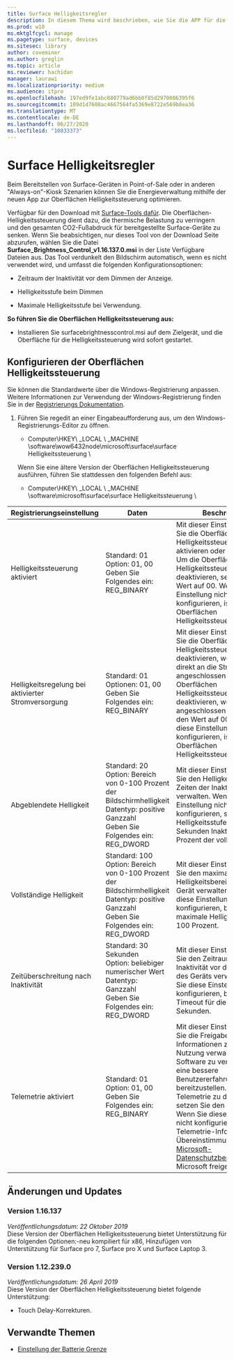 ```yaml
---
title: Surface Helligkeitsregler
description: In diesem Thema wird beschrieben, wie Sie die APP für die Oberflächen Helligkeitssteuerung verwenden können, um die Anzeigehelligkeit In Point-of-Sale-und Kiosk Szenarien zu verwalten.
ms.prod: w10
ms.mktglfcycl: manage
ms.pagetype: surface, devices
ms.sitesec: library
author: coveminer
ms.author: greglin
ms.topic: article
ms.reviewer: hachidan
manager: laurawi
ms.localizationpriority: medium
ms.audience: itpro
ms.openlocfilehash: 197ed9fe1abc880779ad6bb0f85d2970086395f6
ms.sourcegitcommit: 109d1d7608ac4667564fa5369e8722e569b8ea36
ms.translationtype: MT
ms.contentlocale: de-DE
ms.lasthandoff: 06/27/2020
ms.locfileid: "10833373"
---
```

# Surface Helligkeitsregler

Beim Bereitstellen von Surface-Geräten in Point-of-Sale oder in anderen "Always-on"-Kiosk Szenarien können Sie die Energieverwaltung mithilfe der neuen App zur Oberflächen Helligkeitssteuerung optimieren.

Verfügbar für den Download mit [Surface-Tools dafür](https://www.microsoft.com/download/details.aspx?id=46703).
Die Oberflächen-Helligkeitssteuerung dient dazu, die thermische Belastung zu verringern und den gesamten CO2-Fußabdruck für bereitgestellte Surface-Geräte zu senken.
Wenn Sie beabsichtigen, nur dieses Tool von der Download Seite abzurufen, wählen Sie die Datei **Surface_Brightness_Control_v1.16.137.0.msi** in der Liste Verfügbare Dateien aus.
Das Tool verdunkelt den Bildschirm automatisch, wenn es nicht verwendet wird, und umfasst die folgenden Konfigurationsoptionen:

- Zeitraum der Inaktivität vor dem Dimmen der Anzeige.

- Helligkeitsstufe beim Dimmen

- Maximale Helligkeitsstufe bei Verwendung.

**So führen Sie die Oberflächen Helligkeitssteuerung aus:**

- Installieren Sie surfacebrightnesscontrol.msi auf dem Zielgerät, und die Oberfläche für die Helligkeitssteuerung wird sofort gestartet.

##  <a name="configuring-surface-brightness-control"></a>Konfigurieren der Oberflächen Helligkeitssteuerung

Sie können die Standardwerte über die Windows-Registrierung anpassen. Weitere Informationen zur Verwendung der Windows-Registrierung finden Sie in der [Registrierungs Dokumentation](https://docs.microsoft.com/windows/desktop/sysinfo/registry).

1.  Führen Sie regedit an einer Eingabeaufforderung aus, um den Windows-Registrierungs-Editor zu öffnen.
    
      - Computer\HKEY\ _LOCAL \ _MACHINE \software\wow6432node\microsoft\surface\surface Helligkeitssteuerung \ 
    
    Wenn Sie eine ältere Version der Oberflächen Helligkeitssteuerung ausführen, führen Sie stattdessen den folgenden Befehl aus:
    
      - Computer\HKEY\ _LOCAL \ _MACHINE \software\microsoft\surface\surface Helligkeitssteuerung \


| Registrierungseinstellung | Daten| Beschreibung  
|-----------|------------|---------------
| Helligkeitssteuerung aktiviert  |  Standard: 01  <br> Option: 01, 00 <br> Geben Sie Folgendes ein: REG_BINARY |  Mit dieser Einstellung können Sie die Oberflächen Helligkeitssteuerung aktivieren oder deaktivieren. Um die Oberflächen-Helligkeitssteuerung zu deaktivieren, setzen Sie den Wert auf 00. Wenn Sie diese Einstellung nicht konfigurieren, ist die Oberflächen Helligkeitssteuerung aktiviert. |
| Helligkeitsregelung bei aktivierter Stromversorgung| Standard: 01 <br> Optionen: 01, 00 <br> Geben Sie Folgendes ein: REG_BINARY | Mit dieser Einstellung können Sie die Oberflächen Helligkeitssteuerung deaktivieren, wenn das Gerät direkt an die Stromversorgung angeschlossen ist. Um die Oberflächen Helligkeitssteuerung zu deaktivieren, wenn Strom angeschlossen ist, setzen Sie den Wert auf 00. Wenn Sie diese Einstellung nicht konfigurieren, ist die Oberflächen Helligkeitssteuerung aktiviert. |
| Abgeblendete Helligkeit   | Standard: 20  <br>Option: Bereich von 0-100 Prozent der Bildschirmhelligkeit <br> Datentyp: positive Ganzzahl <br> Geben Sie Folgendes ein: REG_DWORD | Mit dieser Einstellung können Sie den Helligkeitsbereich in Zeiten der Inaktivität verwalten. Wenn Sie diese Einstellung nicht konfigurieren, sinkt die Helligkeitsstufe nach 30 Sekunden Inaktivität auf 20 Prozent der vollen Helligkeit. |
Vollständige Helligkeit   | Standard: 100  <br>Option: Bereich von 0-100 Prozent der Bildschirmhelligkeit <br> Datentyp: positive Ganzzahl <br> Geben Sie Folgendes ein: REG_DWORD  | Mit dieser Einstellung können Sie den maximalen Helligkeitsbereich für das Gerät verwalten. Wenn Sie diese Einstellung nicht konfigurieren, beträgt der maximale Helligkeitsbereich 100 Prozent.|  
| Zeitüberschreitung nach Inaktivität| Standard: 30 Sekunden <br>Option: beliebiger numerischer Wert  <br>Datentyp: Ganzzahl  <br> Geben Sie Folgendes ein: REG_DWORD | Mit dieser Einstellung können Sie den Zeitraum der Inaktivität vor dem Dimmen des Geräts verwalten. Wenn Sie diese Einstellung nicht konfigurieren, beträgt das Timeout für die Inaktivität 30 Sekunden.|
| Telemetrie aktiviert | Standard: 01 <br>Option: 01, 00 <br> Geben Sie Folgendes ein: REG_BINARY  | Mit dieser Einstellung können Sie die Freigabe von Informationen zur APP-Nutzung verwalten, um die Software zu verbessern und eine bessere Benutzererfahrung bereitzustellen. Um die Telemetrie zu deaktivieren, setzen Sie den Wert auf 00. Wenn Sie diese Einstellung nicht konfigurieren, werden Telemetrie-Informationen in Übereinstimmung mit den [Microsoft-Datenschutzbestimmungen](https://privacy.microsoft.com/privacystatement)für Microsoft freigegeben. |

##  <a name="changes-and-updates"></a>Änderungen und Updates

###  <a name="version-1.16.137"></a>Version 1.16.137<br>
*Veröffentlichungsdatum: 22 Oktober 2019*<br>
Diese Version der Oberflächen Helligkeitssteuerung bietet Unterstützung für die folgenden Optionen:-neu kompiliert für x86, Hinzufügen von Unterstützung für Surface pro 7, Surface pro X und Surface Laptop 3. 

###  <a name="version-1.12.239.0"></a>Version 1.12.239.0
*Veröffentlichungsdatum: 26 April 2019*<br>
Diese Version der Oberflächen Helligkeitssteuerung bietet folgende Unterstützung:
- Touch Delay-Korrekturen.


##  <a name="related-content"></a>Verwandte Themen

- [Einstellung der Batterie Grenze](battery-limit.md)
